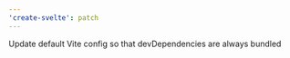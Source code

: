 ```yaml
---
'create-svelte': patch
---
```


Update default Vite config so that devDependencies are always bundled

